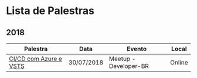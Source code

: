 # Lista de Palestras 

## 2018

| Palestra                                                        | Data        | Evento                | Local  |
| --------------------------------------------------------------- |-------------|-----------------------|--------|
| [CI/CD com Azure e VSTS](cicd-usando-azure-vsts-developersbr.md)| 30/07/2018  | Meetup - Developer-BR | Online |
